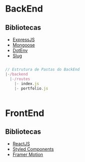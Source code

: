 # BackEnd

## Bibliotecas

* [ExpressJS]()
* [Mongoose]()
* [DotEnv]()
* [Slug]()

```javascript

// Estrutura de Pastas do BackEnd
|-/backend
  |-/routes
    |- index.js
    |- portfolio.js



```

# FrontEnd

## Bibliotecas

* [ReactJS]()
* [Styled Components]()
* [Framer Motion]()
